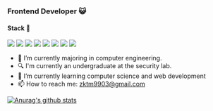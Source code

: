 ### Frontend Developer 😺

#### Stack  📌

<a><img src="https://img.shields.io/badge/html-E34F26?style=flat-square&logo=HTML5&logoColor=FFFFFF"/></a>
<img src="https://img.shields.io/badge/css3-1572B6?style=flat-square&logo=CSS3&logoColor=white"/>
<img src="https://img.shields.io/badge/JavaScript-F7DF1E?style=flat-square&logo=CSS3&logoColor=white"/>
<img src="https://img.shields.io/badge/Tailwind CSS-06B6D4?style=flat-square&logo=CSS3&logoColor=white"/>
<img src="https://img.shields.io/badge/styled_components-DB7093?style=flat-square&logo=CSS3&logoColor=white"/>
<img src="https://img.shields.io/badge/React-61DAFB?style=flat-square&logo=CSS3&logoColor=white"/>
<img src="https://img.shields.io/badge/Redux-764ABC?style=flat-square&logo=CSS3&logoColor=white"/>
<img src="https://img.shields.io/badge/C-A8B9CC?style=flat-square&logo=CSS3&logoColor=white"/>

- 🔭 I’m currently majoring in computer engineering.
- 🔍 I'm currently an undergraduate at the security lab.
- 🌱 I’m currently learning computer science and web development
- 📫 How to reach me: zktm9903@gmail.com

[![Anurag's github stats](https://github-readme-stats.vercel.app/api?username=zktm9903)](https://github.com/zktm9903/github-readme-stats)

<!--
**zktm9903/zktm9903** is a ✨ _special_ ✨ repository because its `README.md` (this file) appears on your GitHub profile.

<a src="https://www.google.com/search?q=css+inline&rlz=1C5CHFA_enKR979KR979&oq=css+inline&aqs=chrome..69i57j0i512l9.2948j0j7&sourceid=chrome&ie=UTF-8"><img style="display: inline" src="https://img.shields.io/badge/html-E34F26?style=flat-square&logo=HTML5&logoColor=FFFFFF"/></a>

Here are some ideas to get you started:


-->
